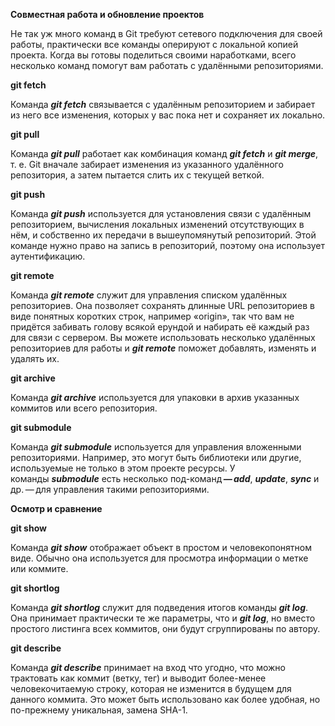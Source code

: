 **Совместная работа и обновление проектов**

Не так уж много команд в Git требуют сетевого подключения для своей работы, практически все команды оперируют с локальной копией проекта. Когда вы готовы поделиться своими наработками, всего несколько команд помогут вам работать с удалёнными репозиториями.

**git fetch**

Команда ***git fetch*** связывается с удалённым репозиторием и забирает из него все изменения, которых у вас пока нет и сохраняет их локально.

**git pull**

Команда ***git pull*** работает как комбинация команд ***git fetch*** и ***git merge***, т. е. Git вначале забирает изменения из указанного удалённого репозитория, а затем пытается слить их с текущей веткой.

**git push**

Команда ***git push*** используется для установления связи с удалённым репозиторием, вычисления локальных изменений отсутствующих в нём, и собственно их передачи в вышеупомянутый репозиторий. Этой команде нужно право на запись в репозиторий, поэтому она использует аутентификацию.

**git remote**

Команда ***git remote*** служит для управления списком удалённых репозиториев. Она позволяет сохранять длинные URL репозиториев в виде понятных коротких строк, например «origin», так что вам не придётся забивать голову всякой ерундой и набирать её каждый раз для связи с сервером. Вы можете использовать несколько удалённых репозиториев для работы и ***git remote*** поможет добавлять, изменять и удалять их.

**git archive**

Команда ***git archive*** используется для упаковки в архив указанных коммитов или всего репозитория.

**git submodule**

Команда ***git submodule*** используется для управления вложенными репозиториями. Например, это могут быть библиотеки или другие, используемые не только в этом проекте ресурсы. У команды ***submodule*** есть несколько под-команд ***— add***, ***update***, ***sync*** и др. — для управления такими репозиториями.

**Осмотр и сравнение**

**git show**

Команда ***git show*** отображает объект в простом и человекопонятном виде. Обычно она используется для просмотра информации о метке или коммите.

**git shortlog**

Команда ***git shortlog*** служит для подведения итогов команды ***git log***. Она принимает практически те же параметры, что и ***git log***, но вместо простого листинга всех коммитов, они будут сгруппированы по автору.

**git describe**

Команда ***git describe*** принимает на вход что угодно, что можно трактовать как коммит (ветку, тег) и выводит более-менее человекочитаемую строку, которая не изменится в будущем для данного коммита. Это может быть использовано как более удобная, но по-прежнему уникальная, замена SHA-1.